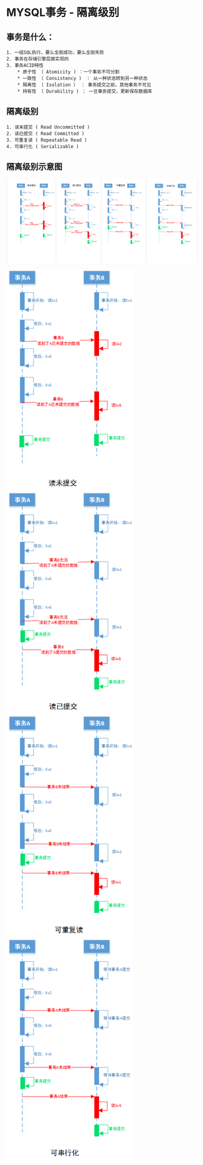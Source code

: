 # MYSQL事务 - 隔离级别

## 事务是什么：    
    1. 一组SQL执行，要么全部成功，要么全部失败    
    2. 事务在存储引擎层面实现的
    3. 事务ACID特性    
        * 原子性 （ Atomicity ) ：一个事务不可分割
        * 一致性 （ Consistency )　： 从一种状态转到另一种状态
        * 隔离性 （ Isolation ） ： 事务提交之前，其他事务不可见
        * 持有性 （ Durability ) ： 一旦事务提交，更新保存数据库


## 隔离级别
    1. 读未提交 ( Read Uncommitted )
    2. 读已提交 ( Read Committed )
    3. 可重复读 ( Repeatable Read )
    4. 可串行化 ( Serializable )

## 隔离级别示意图

![流程示意图](imgs/mysql-08-01.png)




![流程示意图](imgs/mysql-08-05.jpg) ![流程示意图](imgs/mysql-08-02.jpg) ![流程示意图](imgs/mysql-08-03.jpg) ![流程示意图](imgs/mysql-08-04.jpg)
